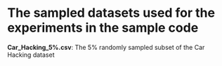 # The sampled datasets used for the experiments in the sample code

**Car_Hacking_5%.csv**: The 5% randomly sampled subset of the Car Hacking dataset  
